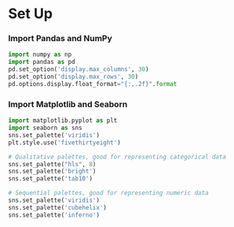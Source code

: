 # Set Up

### Import Pandas and NumPy
```py
import numpy as np
import pandas as pd
pd.set_option('display.max_columns', 30)
pd.set_option('display.max_rows', 30)
pd.options.display.float_format="{:,.2f}".format
```

### Import Matplotlib and Seaborn
```py
import matplotlib.pyplot as plt
import seaborn as sns
sns.set_palette('viridis')
plt.style.use('fivethirtyeight')
```
```py
# Qualitative palettes, good for representing categorical data
sns.set_palette("hls", 8)
sns.set_palette('bright')
sns.set_palette('tab10')

# Sequential palettes, good for representing numeric data
sns.set_palette('viridis')
sns.set_palette('cubehelix')
sns.set_palette('inferno')
```

